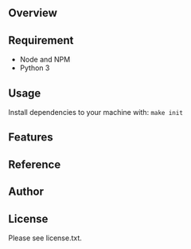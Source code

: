 ## Overview


## Requirement

- Node and NPM
- Python 3

## Usage

Install dependencies to your machine with: `make init`

## Features


## Reference


## Author


## License

Please see license.txt.
